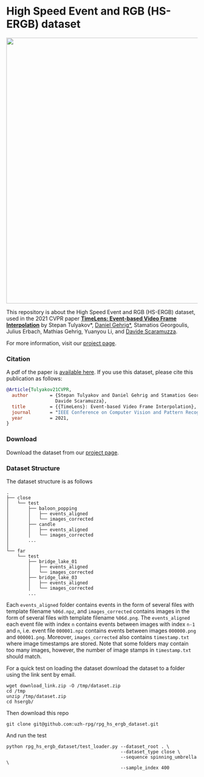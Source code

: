 # High Speed Event and RGB (HS-ERGB) dataset

<img src="assets/hsergb_preview.gif" width="700">

This repository is about the High Speed Event and RGB (HS-ERGB) dataset, used in the 2021 CVPR paper [**TimeLens: Event-based Video Frame Interpolation**](http://rpg.ifi.uzh.ch/docs/CVPR21_Gehrig.pdf) by Stepan Tulyakov*, [Daniel Gehrig*](https://danielgehrig18.github.io/), Stamatios Georgoulis, Julius Erbach, Mathias Gehrig, Yuanyou Li, and [Davide Scaramuzza](http://rpg.ifi.uzh.ch/people_scaramuzza.html).

For more information, visit our [project page](http://rpg.ifi.uzh.ch/timelens).

### Citation
A pdf of the paper is [available here](http://rpg.ifi.uzh.ch/docs/CVPR21_Gehrig.pdf). If you use this dataset, please cite this publication as follows:

```bibtex
@Article{Tulyakov21CVPR,
  author        = {Stepan Tulyakov and Daniel Gehrig and Stamatios Georgoulis and Julius Erbach and Mathias Gehrig and Yuanyou Li and
                  Davide Scaramuzza},
  title         = {{TimeLens}: Event-based Video Frame Interpolation},
  journal       = "IEEE Conference on Computer Vision and Pattern Recognition",
  year          = 2021,
}
```

### Download
Download the dataset from our [project page](http://rpg.ifi.uzh.ch/timelens).

### Dataset Structure
The dataset structure is as follows

```
.
├── close
│   └── test
│       ├── baloon_popping
│       │   ├── events_aligned
│       │   └── images_corrected
│       ├── candle
│       │   ├── events_aligned
│       │   └── images_corrected
│       ...
│
└── far
    └── test
        ├── bridge_lake_01
        │   ├── events_aligned
        │   └── images_corrected
        ├── bridge_lake_03
        │   ├── events_aligned
        │   └── images_corrected
        ...

```
Each `events_aligned` folder contains events in the form of several files with template filename `%06d.npz`, and `images_corrected` contains images in the form of several files with template filename `%06d.png`. The `events_aligned` each event file with index `n` contains events between images with index `n-1` and `n`, i.e. event file `000001.npz` contains events between images `000000.png` and `000001.png`. Moreover, `images_corrected` also contains `timestamp.txt` where image timestamps are stored. Note that some folders may contain too many images, however, the number of image stamps in `timestamp.txt` should match.

For a quick test on loading the dataset download the dataset to a folder using the link sent by email.

    wget download_link.zip -O /tmp/dataset.zip
    cd /tmp
    unzip /tmp/dataset.zip
    cd hsergb/
  
Then download this repo

    git clone git@github.com:uzh-rpg/rpg_hs_ergb_dataset.git
  
And run the test

    python rpg_hs_ergb_dataset/test_loader.py --dataset_root . \ 
                                              --dataset_type close \ 
                                              --sequence spinning_umbrella \ 
                                              --sample_index 400


  
